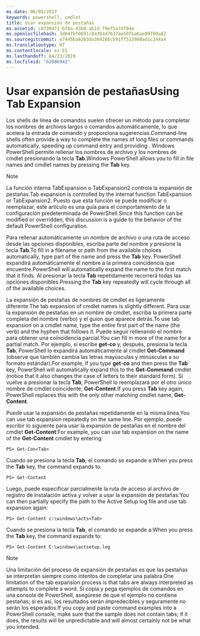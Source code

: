 ```yaml
---
ms.date: 06/05/2017
keywords: powershell, cmdlet
title: Usar expansión de pestañas
ms.assetid: c8730471-bf6a-43b8-ab1d-f9ef5a74f04e
ms.openlocfilehash: 3d047bf0691c8a304d7637aa50fba6ae99709a82
ms.sourcegitcommit: e7445ba8203da304286c591ff513900ad1c244a4
ms.translationtype: HT
ms.contentlocale: es-ES
ms.lasthandoff: 04/23/2019
ms.locfileid: "62086942"
---
```

# <a name="using-tab-expansion"></a><span data-ttu-id="f383b-103">Usar expansión de pestañas</span><span class="sxs-lookup"><span data-stu-id="f383b-103">Using Tab Expansion</span></span>

<span data-ttu-id="f383b-104">Los shells de línea de comandos suelen ofrecer un método para completar los nombres de archivos largos o comandos automáticamente, lo que acelera la entrada de comando y proporciona sugerencias.</span><span class="sxs-lookup"><span data-stu-id="f383b-104">Command-line shells often provide a way to complete the names of long files or commands automatically, speeding up command entry and providing .</span></span> <span data-ttu-id="f383b-105">Windows PowerShell permite rellenar los nombres de archivo y los nombres de cmdlet presionando la tecla **Tab**.</span><span class="sxs-lookup"><span data-stu-id="f383b-105">Windows PowerShell allows you to fill in file names and cmdlet names by pressing the **Tab** key.</span></span>

> [!NOTE]
> <span data-ttu-id="f383b-106">La función interna TabExpansion o TabExpansion2 controla la expansión de pestañas.</span><span class="sxs-lookup"><span data-stu-id="f383b-106">Tab expansion is controlled by the internal function TabExpansion or TabExpansion2.</span></span> <span data-ttu-id="f383b-107">Puesto que esta función se puede modificar o reemplazar, este artículo es una guía para el comportamiento de la configuración predeterminada de PowerShell.</span><span class="sxs-lookup"><span data-stu-id="f383b-107">Since this function can be modified or overridden, this discussion is a guide to the behavior of the default PowerShell configuration.</span></span>

<span data-ttu-id="f383b-108">Para rellenar automáticamente un nombre de archivo o una ruta de acceso desde las opciones disponibles, escriba parte del nombre y presione la tecla **Tab**.</span><span class="sxs-lookup"><span data-stu-id="f383b-108">To fill in a filename or path from the available choices automatically, type part of the name and press the **Tab** key.</span></span> <span data-ttu-id="f383b-109">PowerShell expandirá automáticamente el nombre a la primera coincidencia que encuentre.</span><span class="sxs-lookup"><span data-stu-id="f383b-109">PowerShell will automatically expand the name to the first match that it finds.</span></span> <span data-ttu-id="f383b-110">Al presionar la tecla **Tab** repetidamente recorrerá todas las opciones disponibles.</span><span class="sxs-lookup"><span data-stu-id="f383b-110">Pressing the **Tab** key repeatedly will cycle through all of the available choices.</span></span>

<span data-ttu-id="f383b-111">La expansión de pestañas de nombres de cmdlet es ligeramente diferente.</span><span class="sxs-lookup"><span data-stu-id="f383b-111">The tab expansion of cmdlet names is slightly different.</span></span> <span data-ttu-id="f383b-112">Para usar la expansión de pestañas en un nombre de cmdlet, escriba la primera parte completa del nombre (verbo) y el guion que aparece detrás.</span><span class="sxs-lookup"><span data-stu-id="f383b-112">To use tab expansion on a cmdlet name, type the entire first part of the name (the verb) and the hyphen that follows it.</span></span> <span data-ttu-id="f383b-113">Puede seguir rellenando el nombre para obtener una coincidencia parcial.</span><span class="sxs-lookup"><span data-stu-id="f383b-113">You can fill in more of the name for a partial match.</span></span> <span data-ttu-id="f383b-114">Por ejemplo, si escribe **get-co** y, después, presiona la tecla **Tab**, PowerShell lo expandirá automáticamente al cmdlet **Get-Command** (observe que también cambia las letras mayúsculas y minúsculas a su formato estándar).</span><span class="sxs-lookup"><span data-stu-id="f383b-114">For example, if you type **get-co** and then press the **Tab** key, PowerShell will automatically expand this to the **Get-Command** cmdlet (notice that it also changes the case of letters to their standard form).</span></span> <span data-ttu-id="f383b-115">Si vuelve a presionar la tecla **Tab**, PowerShell lo reemplazará por el otro único nombre de cmdlet coincidente, **Get-Content**.</span><span class="sxs-lookup"><span data-stu-id="f383b-115">If you press **Tab** key again, PowerShell replaces this with the only other matching cmdlet name, **Get-Content**.</span></span>

<span data-ttu-id="f383b-116">Puede usar la expansión de pestañas repetidamente en la misma línea.</span><span class="sxs-lookup"><span data-stu-id="f383b-116">You can use tab expansion repeatedly on the same line.</span></span> <span data-ttu-id="f383b-117">Por ejemplo, puede escribir lo siguiente para usar la expansión de pestañas en el nombre del cmdlet **Get-Content**:</span><span class="sxs-lookup"><span data-stu-id="f383b-117">For example, you can use tab expansion on the name of the **Get-Content** cmdlet by entering:</span></span>

```
PS> Get-Con<Tab>
```

<span data-ttu-id="f383b-118">Cuando se presiona la tecla **Tab**, el comando se expande a:</span><span class="sxs-lookup"><span data-stu-id="f383b-118">When you press the **Tab** key, the command expands to:</span></span>

```
PS> Get-Content
```

<span data-ttu-id="f383b-119">Luego, puede especificar parcialmente la ruta de acceso al archivo de registro de instalación activa y volver a usar la expansión de pestañas:</span><span class="sxs-lookup"><span data-stu-id="f383b-119">You can then partially specify the path to the Active Setup log file and use tab expansion again:</span></span>

```
PS> Get-Content c:\windows\acts<Tab>
```

<span data-ttu-id="f383b-120">Cuando se presiona la tecla **Tab**, el comando se expande a:</span><span class="sxs-lookup"><span data-stu-id="f383b-120">When you press the **Tab** key, the command expands to:</span></span>

```
PS> Get-Content C:\windows\actsetup.log
```

> [!NOTE]
> <span data-ttu-id="f383b-121">Una limitación del proceso de expansión de pestañas es que las pestañas se interpretan siempre como intentos de completar una palabra.</span><span class="sxs-lookup"><span data-stu-id="f383b-121">One limitation of the tab expansion process is that tabs are always interpreted as attempts to complete a word.</span></span> <span data-ttu-id="f383b-122">Si copia y pega ejemplos de comandos en una consola de PowerShell, asegúrese de que el ejemplo no contiene pestañas; si es así, los resultados serán impredecibles y seguramente no serán los esperados.</span><span class="sxs-lookup"><span data-stu-id="f383b-122">If you copy and paste command examples into a PowerShell console, make sure that the sample does not contain tabs; if it does, the results will be unpredictable and will almost certainly not be what you intended.</span></span>